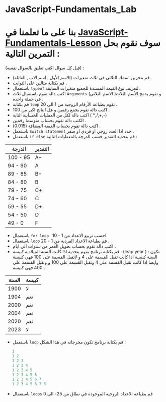 # JavaScript-Fundamentals_Lab

# بنا على ما تعلمنا في  [JavaScript-Fundamentals-Lesson](https://github.com/Tuwaiq-Academy-Training/JavaScript-Fundamentals-Lesson) سوف نقوم بحل التمرين التالية :
(قبل كل سوال اكتب تعليق بالسوال نفسه) :
- قم بتخزين اسمك الثلاثي في ثلاث متغيرات (الاسم الأول , اسم الاب , العائلة). 
- قم بكتابة مثالين على الثوابت .
- باستعمال `typeof` لتعريف نوع القيمة المسندة للجميع متغيرات السابفة. 
- اكتب دالة تقوم باستقبال ثلاث `Arguments` (الاسم الثلاثي )و تقوم بدمج الأسم الثلاث في جملة واحدة .
- قم بكتابة `loop` تقوم بطباعة الأرقام الزوجية من 1 الى 20 .
- اكتب دالة تقوم بجمع رقمين و هل الناتج اكبر من 100 .
- اكتب دالة لكل من العمليات الحسابية التاية ( *,/,+,-)
- الكتب دالة تقوم بحساب متوسط رقمين . 
- اكتب دالة تقوم بحساب القيمة المضافة (0.015) .
- باستعمل `Switch statement` حدد اذا العدد زوجي او فردي او صفر .
- باستعمل `if else` قم بتحديد التقدير حسب الدرجة بالمعطيات التالية :

| الدرجة | التقدير |
| ------------- | ------------- |
| 100 - 95     |           A+  |
| 94 - 90  | A  |
| 89 - 85  | B+  |
| 84 - 80  | B  |
| 79 - 75  | C+  |
| 74 - 60  | C  |
| 59 - 55  | D+  |
| 54 - 50 | D  |
| 49 - 0  | F  |

- باستعمال `for loop ` احسب تربيع الاعداد من 1 - 10.
- باستعمال `loop` قم بطباعة الاعداد الفردية من 1 - 20 .
- اكتب دالة تقوم بحساب بحويل العمر من سنوات الى ايام . 
- قم بكتابة برنامج يقوم بتحدية اذا كانت السنة الميلادية كبيسة : (leap year ) : تكون السنة كبيسة اذا كانت  تقبل القسمة على 4 و لاتقبل القسمة على 100 فهي كبيسة وايضا اذا كانت تقبل القسمة على 4 وتقبل القسمة على 100 و وتقبل القسمة على 400 فهي كبيسة .   

| السنة | كبيسة |
| ------------- | ------------- |
| 1900     |           لا  |
| 1904  | نعم |
| 2000 | نعم  |
| 2004  | نعم  |
| 2020  | نعم  |
| 2023  | لا  |

- باستعمل `loop` قم بكتابة برنامج تكون مخرجاته في هذا الشكل :
```js
   1 
   1 2 
   1 2 3 
   1 2 3 4 
   1 2 3 4 5 
   1 2 3 4 5 6 
   1 2 3 4 5 6 7 
   1 2 3 4 5 6 7 8 
```
- باستعمال `loops` قم بطباعة الاعداد الزوجيه الموجودة في نطاق من 25- الى 0
